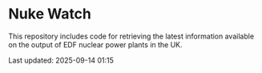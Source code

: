 # Nuke Watch

This repository includes code for retrieving the latest information available on the output of EDF nuclear power plants in the UK.

Last updated: 2025-09-14 01:15
